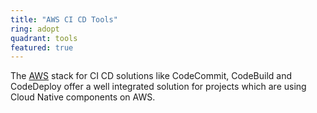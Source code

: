 ```yaml
---
title: "AWS CI CD Tools"
ring: adopt
quadrant: tools
featured: true
---
```


The [AWS](/platforms-and-operations/aws) stack for CI CD solutions like CodeCommit, CodeBuild and CodeDeploy offer a well integrated solution for projects which are using Cloud Native components on AWS.
